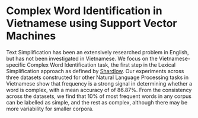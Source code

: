 # Complex Word Identification in Vietnamese using Support Vector Machines

Text Simplification has been an extensively researched problem in English, but has not been investigated in Vietnamese. We focus on the Vietnamese-specific Complex Word Identification task, the first step in the Lexical Simplification approach as defined by [Shardlow](https://aclanthology.org/P13-3015.pdf). Our experiments across three datasets constructed for other Natural Language Processing tasks in Vietnamese show that frequency is a strong signal in determining whether a word is complex, with a mean accuracy of of 86.87%. From the consistency across the datasets, we find that 10% of most frequent words in any corpus can be labelled as simple, and the rest as complex, although there may be more variability for smaller corpora.  
